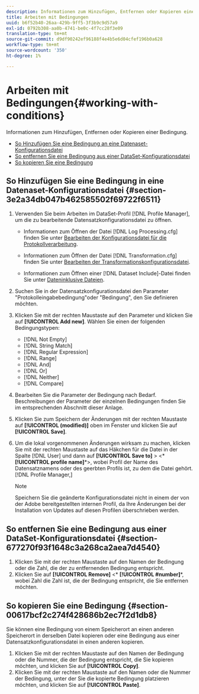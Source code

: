 ```yaml
---
description: Informationen zum Hinzufügen, Entfernen oder Kopieren einer Bedingung.
title: Arbeiten mit Bedingungen
uuid: b6f52b40-26aa-429b-9ff5-3f3b9c9d57a9
exl-id: 0792b308-aa0b-4741-be0c-4f7cc28f3e09
translation-type: tm+mt
source-git-commit: d9df90242ef96188f4e4b5e6d04cfef196b0a628
workflow-type: tm+mt
source-wordcount: '350'
ht-degree: 1%

---
```


# Arbeiten mit Bedingungen{#working-with-conditions}

Informationen zum Hinzufügen, Entfernen oder Kopieren einer Bedingung.

* [So Hinzufügen Sie eine Bedingung an eine Datenaset-Konfigurationsdatei](../../../home/c-dataset-const-proc/c-conditions/c-work-cond.md#section-3e2a34db047b462585502f69722f6511)
* [So entfernen Sie eine Bedingung aus einer DataSet-Konfigurationsdatei](../../../home/c-dataset-const-proc/c-conditions/c-work-cond.md#section-677270f93f1648c3a268ca2aea7d4540)
* [So kopieren Sie eine Bedingung](../../../home/c-dataset-const-proc/c-conditions/c-work-cond.md#section-00617bcf2c274f428686b2ec7f2d1db8)

## So Hinzufügen Sie eine Bedingung in eine Datenaset-Konfigurationsdatei {#section-3e2a34db047b462585502f69722f6511}

1. Verwenden Sie beim Arbeiten im DataSet-Profil [!DNL Profile Manager], um die zu bearbeitende Datensatzkonfigurationsdatei zu öffnen.

   * Informationen zum Öffnen der Datei [!DNL Log Processing.cfg] finden Sie unter [Bearbeiten der Konfigurationsdatei für die Protokollverarbeitung](../../../home/c-dataset-const-proc/c-log-proc-config-file/t-edit-log-proc-config-file.md#task-6a2fa1b735cb4eefad730f0a3a7858e5).

   * Informationen zum Öffnen der Datei [!DNL Transformation.cfg] finden Sie unter [Bearbeiten der Transformationskonfigurationsdatei](../../../home/c-dataset-const-proc/c-trans-config-file/t-edit-trans-config-file.md#task-cfef4142c1bf4437a669d1fdc75cabbc).

   * Informationen zum Öffnen einer [!DNL Dataset Include]-Datei finden Sie unter [Dateninklusive Dateien](../../../home/c-dataset-const-proc/c-dataset-inc-files/c-abt-dataset-inc-files.md).

1. Suchen Sie in der Datensatzkonfigurationsdatei den Parameter &quot;Protokolleingabebedingung&quot;oder &quot;Bedingung&quot;, den Sie definieren möchten.
1. Klicken Sie mit der rechten Maustaste auf den Parameter und klicken Sie auf **[!UICONTROL Add new]**. Wählen Sie einen der folgenden Bedingungstypen:

   * [!DNL Not Empty]
   * [!DNL String Match]
   * [!DNL Regular Expression]
   * [!DNL Range]
   * [!DNL And]
   * [!DNL Or]
   * [!DNL Neither]
   * [!DNL Compare]

1. Bearbeiten Sie die Parameter der Bedingung nach Bedarf. Beschreibungen der Parameter der einzelnen Bedingungen finden Sie im entsprechenden Abschnitt dieser Anlage.
1. Klicken Sie zum Speichern der Änderungen mit der rechten Maustaste auf **[!UICONTROL (modified)]** oben im Fenster und klicken Sie auf **[!UICONTROL Save]**.

1. Um die lokal vorgenommenen Änderungen wirksam zu machen, klicken Sie mit der rechten Maustaste auf das Häkchen für die Datei in der Spalte [!DNL User] und dann auf **[!UICONTROL Save to]** > &lt;* **[!UICONTROL profile name]***>, wobei Profil der Name des Datensatznamens oder des geerbten Profils ist, zu dem die Datei gehört.[!DNL Profile Manager,]

   >[!NOTE]
   >
   >Speichern Sie die geänderte Konfigurationsdatei nicht in einem der von der Adobe bereitgestellten internen Profil, da Ihre Änderungen bei der Installation von Updates auf diesen Profilen überschrieben werden.

## So entfernen Sie eine Bedingung aus einer DataSet-Konfigurationsdatei {#section-677270f93f1648c3a268ca2aea7d4540}

1. Klicken Sie mit der rechten Maustaste auf den Namen der Bedingung oder die Zahl, die der zu entfernenden Bedingung entspricht.
1. Klicken Sie auf **[!UICONTROL Remove]** &lt;* **[!UICONTROL #number]***, wobei Zahl die Zahl ist, die der Bedingung entspricht, die Sie entfernen möchten.

## So kopieren Sie eine Bedingung {#section-00617bcf2c274f428686b2ec7f2d1db8}

Sie können eine Bedingung von einem Speicherort an einen anderen Speicherort in derselben Datei kopieren oder eine Bedingung aus einer Datensatzkonfigurationsdatei in einen anderen kopieren.

1. Klicken Sie mit der rechten Maustaste auf den Namen der Bedingung oder die Nummer, die der Bedingung entspricht, die Sie kopieren möchten, und klicken Sie auf **[!UICONTROL Copy]**.
1. Klicken Sie mit der rechten Maustaste auf den Namen oder die Nummer der Bedingung, unter der Sie die kopierte Bedingung platzieren möchten, und klicken Sie auf **[!UICONTROL Paste]**.

